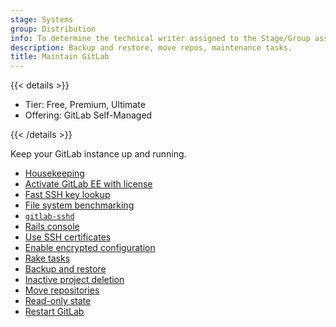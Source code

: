 ```yaml
---
stage: Systems
group: Distribution
info: To determine the technical writer assigned to the Stage/Group associated with this page, see https://handbook.gitlab.com/handbook/product/ux/technical-writing/#assignments
description: Backup and restore, move repos, maintenance tasks.
title: Maintain GitLab
---
```


{{< details >}}

- Tier: Free, Premium, Ultimate
- Offering: GitLab Self-Managed

{{< /details >}}

Keep your GitLab instance up and running.

- [Housekeeping](../housekeeping.md)
- [Activate GitLab EE with license](../license_file.md)
- [Fast SSH key lookup](fast_ssh_key_lookup.md)
- [File system benchmarking](filesystem_benchmarking.md)
- [`gitlab-sshd`](gitlab_sshd.md)
- [Rails console](rails_console.md)
- [Use SSH certificates](ssh_certificates.md)
- [Enable encrypted configuration](../encrypted_configuration.md)
- [Rake tasks](../../raketasks/_index.md)
- [Backup and restore](../backup_restore/_index.md)
- [Inactive project deletion](../inactive_project_deletion.md)
- [Move repositories](moving_repositories.md)
- [Read-only state](../read_only_gitlab.md)
- [Restart GitLab](../restart_gitlab.md)

